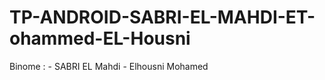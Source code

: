 # TP-ANDROID-SABRI-EL-MAHDI-ET-ohammed-EL-Housni
Binome : - SABRI EL Mahdi
         - Elhousni Mohamed 
